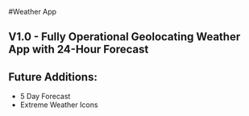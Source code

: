 #Weather App## V1.0 - Fully Operational Geolocating Weather App with 24-Hour Forecast## Future Additions:  - 5 Day Forecast  - Extreme Weather Icons   
 
